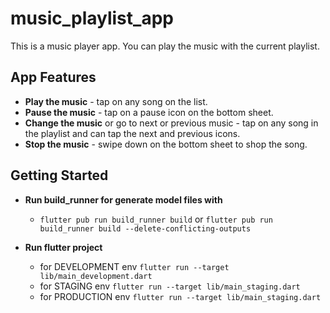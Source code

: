 # music_playlist_app

This is a music player app.
You can play the music with the current playlist.

## App Features

- **Play the music** - tap on any song on the list.
- **Pause the music** - tap on a pause icon on the bottom sheet.
- **Change the music** or go to next or previous music - tap on any song in the playlist and can tap the next and previous icons.
- **Stop the music** - swipe down on the bottom sheet to shop the song.

## Getting Started

- **Run build_runner for generate model files with**
  - ```flutter pub run build_runner build``` or ```flutter pub run build_runner build --delete-conflicting-outputs```

- **Run flutter project**
  - for DEVELOPMENT env
    ```flutter run --target lib/main_development.dart```
  - for STAGING env
    ```flutter run --target lib/main_staging.dart```
  - for PRODUCTION env
    ```flutter run --target lib/main_staging.dart```
